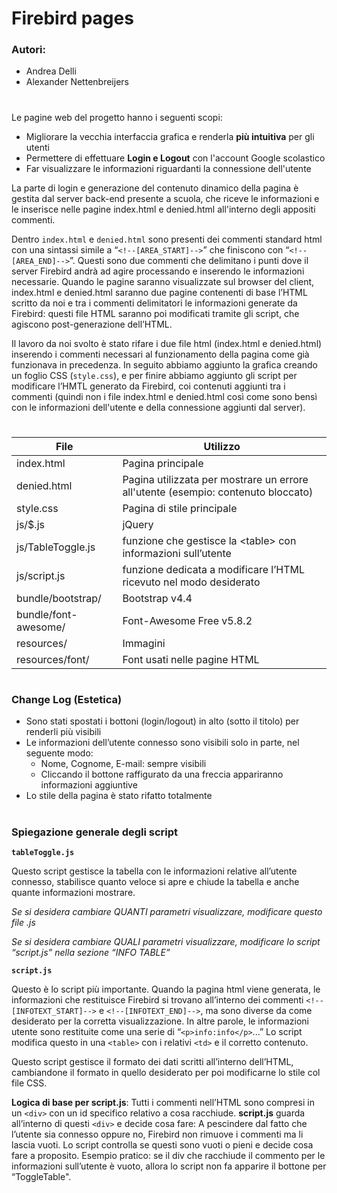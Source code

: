 # Firebird pages
### Autori:
- Andrea Delli
- Alexander Nettenbreijers
# 

Le pagine web del progetto hanno i seguenti scopi:
- Migliorare la vecchia interfaccia grafica e renderla **più intuitiva** per gli utenti
- Permettere di effettuare **Login e Logout** con l'account Google scolastico
- Far visualizzare le informazioni riguardanti la connessione dell'utente

La parte di login e generazione del contenuto dinamico della pagina è gestita dal server back-end presente a scuola, che riceve le informazioni e le inserisce nelle pagine index.html e denied.html all'interno degli appositi commenti.

Dentro `index.html` e `denied.html` sono presenti dei commenti standard html con una sintassi simile a  “`<!--[AREA_START]-->`” che finiscono con  “`<!--[AREA_END]-->`”. Questi sono due commenti che delimitano i punti dove il server Firebird andrà ad agire processando e inserendo le informazioni necessarie. Quando le pagine saranno visualizzate sul browser del client, index.html e denied.html saranno due pagine contenenti di base l’HTML scritto da noi e tra i commenti delimitatori le informazioni generate da Firebird: questi file HTML saranno poi modificati tramite gli script, che agiscono post-generazione dell’HTML. 

Il lavoro da noi svolto è stato rifare i due file html (index.html e denied.html) inserendo i commenti necessari al funzionamento della pagina come già funzionava in precedenza. In seguito abbiamo aggiunto la grafica creando un foglio CSS (`style.css`), e per finire abbiamo aggiunto gli script per modificare l’HMTL generato da Firebird, coi contenuti aggiunti tra i commenti (quindi non i file index.html e denied.html così come sono bensì con le informazioni dell'utente e della connessione aggiunti dal server). 
 
#

| File                 | Utilizzo                                                                          |
|----------------------|-----------------------------------------------------------------------------------|
| index.html           | Pagina principale                                                                 |
| denied.html          | Pagina utilizzata per mostrare un errore all'utente (esempio: contenuto bloccato) |
| style.css            | Pagina di stile principale                                                        |
| js/$.js              | jQuery                                                                            |
| js/TableToggle.js    | funzione che gestisce la \<table> con informazioni sull’utente                     |
| js/script.js         | funzione dedicata a modificare l’HTML ricevuto nel modo desiderato                |
| bundle/bootstrap/    | Bootstrap v4.4                                                                    |
| bundle/font-awesome/ | Font-Awesome Free v5.8.2                                                          |
| resources/           | Immagini                                                                          |
| resources/font/      | Font usati nelle pagine HTML                                                      |

#
 ### Change Log (Estetica)
 - Sono stati spostati i bottoni (login/logout) in alto (sotto il titolo) per renderli più visibili
- Le informazioni dell’utente connesso sono visibili solo in parte, nel seguente modo:
    - Nome, Cognome, E-mail: sempre visibili
    - Cliccando il bottone raffigurato da una freccia appariranno informazioni aggiuntive
- Lo stile della pagina è stato rifatto totalmente

#

### Spiegazione generale degli script
**`tableToggle.js`**

Questo script gestisce la tabella con le informazioni relative all’utente connesso, stabilisce quanto veloce si apre e chiude la tabella e anche quante informazioni mostrare.

_Se si desidera cambiare QUANTI parametri visualizzare, modificare questo file .js_

_Se si desidera cambiare QUALI parametri visualizzare, modificare lo script “script.js” nella sezione “INFO TABLE”_

**`script.js`**

Questo è lo script più importante. Quando la pagina html viene generata, le informazioni che restituisce Firebird si trovano all’interno dei commenti `<!--[INFOTEXT_START]-->` e `<!--[INFOTEXT_END]-->`, ma sono diverse da come desiderato per la corretta visualizzazione. In altre parole, le informazioni utente sono restituite come una serie di “`<p>info:info</p>`...” Lo script modifica questo in una `<table>` con i relativi `<td>` e il corretto contenuto.

Questo script gestisce il formato dei dati scritti all’interno dell’HTML, cambiandone il formato in quello desiderato per poi modificarne lo stile col file CSS.

**Logica di base per script.js**: Tutti i commenti nell’HTML sono compresi in un `<div>` con un id specifico relativo a cosa racchiude. **script.js** guarda all’interno di questi `<div>` e decide cosa fare: A pescindere dal fatto che l’utente sia connesso oppure no, Firebird non rimuove i commenti ma li lascia vuoti. Lo script controlla se questi sono vuoti o pieni e decide cosa fare a proposito. Esempio pratico: se il div che racchiude il commento per le informazioni sull’utente è vuoto, allora lo script non fa apparire il bottone per “ToggleTable".
